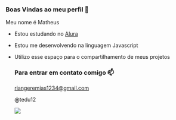 ### Boas Vindas ao meu perfil 🥇

Meu nome é Matheus 

- Estou estudando no [Alura](https://www.alura.com)
- Estou me desenvolvendo na linguagem Javascript
- Utilizo esse espaço para o compartilhamento de meus projetos

  ### Para entrar em contato comigo 📫

  riangeremias1234@gmail.com
  
  @tedu12

  ![](https://media.tenor.com/5ieM0e1aISYAAAAi/raiden-shonun-genshin-impact.gif[)

